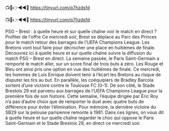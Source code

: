 📺📱👉◄◄🔴 https://tinyurl.com/p7hzdsfd

📺📱👉◄◄🔴 https://tinyurl.com/p7hzdsfd



PSG – Brest : à quelle heure et sur quelle chaîne voir le match en direct ?
Profiter de l'offre
Ce mercredi soir, Brest se déplace au Parc des Princes pour le match retour des barrages de l’UEFA Champions League. Les Bretons vont tout faire pour décrocher une place en huitièmes de finale. Découvrez ici à quelle heure et sur quelle chaîne suivre la diffusion du match PSG – Brest en direct.
La semaine passée, le Paris Saint-Germain a remporté le match aller, sur un score final de trois buts à zéro. Les Rouge et Bleu ont ainsi pris une option en vue des huitièmes de finale. Ce mercredi, les hommes de Luis Enrique doivent tenir à l’écart les Bretons au risque de disputer les tirs au but. En parallèle, les coéquipiers de Bradley Barcola sortent d’une victoire contre le Toulouse FC (0-1). De son côté, le Stade Brestois 29 est parvenu aux barrages de l’UEFA Champions League pour la première fois de son histoire. Cette semaine, l’équipe dirigée par Éric Roy n’a pas d’autre choix que de remporter le duel avec quatre buts de différence pour éviter l’élimination. Pour mémoire, la dernière victoire du SB29 sur la pelouse parisienne remonte à 1981. Dans ces lignes, on vous dit à quelle heure et sur quelle chaîne regarder le choc qui oppose le Paris Saint-Germain et le Stade Brestois 29, en direct ce mercredi soir.
